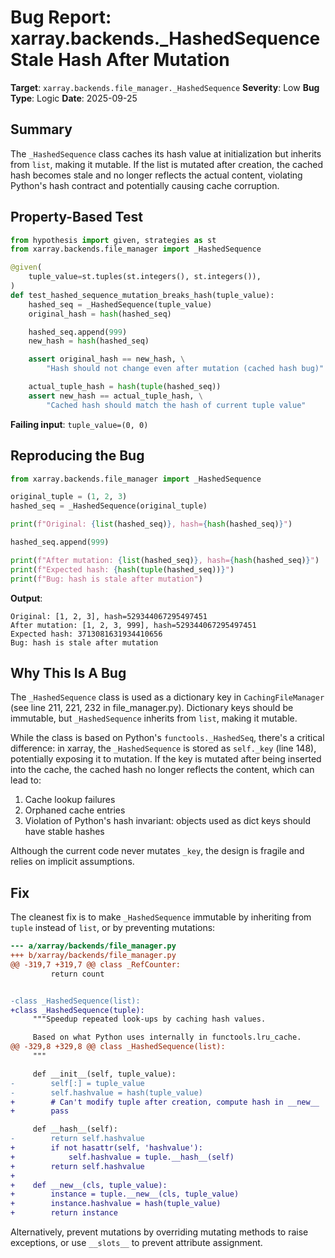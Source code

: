 # Bug Report: xarray.backends._HashedSequence Stale Hash After Mutation

**Target**: `xarray.backends.file_manager._HashedSequence`
**Severity**: Low
**Bug Type**: Logic
**Date**: 2025-09-25

## Summary

The `_HashedSequence` class caches its hash value at initialization but inherits from `list`, making it mutable. If the list is mutated after creation, the cached hash becomes stale and no longer reflects the actual content, violating Python's hash contract and potentially causing cache corruption.

## Property-Based Test

```python
from hypothesis import given, strategies as st
from xarray.backends.file_manager import _HashedSequence

@given(
    tuple_value=st.tuples(st.integers(), st.integers()),
)
def test_hashed_sequence_mutation_breaks_hash(tuple_value):
    hashed_seq = _HashedSequence(tuple_value)
    original_hash = hash(hashed_seq)

    hashed_seq.append(999)
    new_hash = hash(hashed_seq)

    assert original_hash == new_hash, \
        "Hash should not change even after mutation (cached hash bug)"

    actual_tuple_hash = hash(tuple(hashed_seq))
    assert new_hash == actual_tuple_hash, \
        "Cached hash should match the hash of current tuple value"
```

**Failing input**: `tuple_value=(0, 0)`

## Reproducing the Bug

```python
from xarray.backends.file_manager import _HashedSequence

original_tuple = (1, 2, 3)
hashed_seq = _HashedSequence(original_tuple)

print(f"Original: {list(hashed_seq)}, hash={hash(hashed_seq)}")

hashed_seq.append(999)

print(f"After mutation: {list(hashed_seq)}, hash={hash(hashed_seq)}")
print(f"Expected hash: {hash(tuple(hashed_seq))}")
print(f"Bug: hash is stale after mutation")
```

**Output**:
```
Original: [1, 2, 3], hash=529344067295497451
After mutation: [1, 2, 3, 999], hash=529344067295497451
Expected hash: 3713081631934410656
Bug: hash is stale after mutation
```

## Why This Is A Bug

The `_HashedSequence` class is used as a dictionary key in `CachingFileManager` (see line 211, 221, 232 in file_manager.py). Dictionary keys should be immutable, but `_HashedSequence` inherits from `list`, making it mutable.

While the class is based on Python's `functools._HashedSeq`, there's a critical difference: in xarray, the `_HashedSequence` is stored as `self._key` (line 148), potentially exposing it to mutation. If the key is mutated after being inserted into the cache, the cached hash no longer reflects the content, which can lead to:

1. Cache lookup failures
2. Orphaned cache entries
3. Violation of Python's hash invariant: objects used as dict keys should have stable hashes

Although the current code never mutates `_key`, the design is fragile and relies on implicit assumptions.

## Fix

The cleanest fix is to make `_HashedSequence` immutable by inheriting from `tuple` instead of `list`, or by preventing mutations:

```diff
--- a/xarray/backends/file_manager.py
+++ b/xarray/backends/file_manager.py
@@ -319,7 +319,7 @@ class _RefCounter:
         return count


-class _HashedSequence(list):
+class _HashedSequence(tuple):
     """Speedup repeated look-ups by caching hash values.

     Based on what Python uses internally in functools.lru_cache.
@@ -329,8 +329,8 @@ class _HashedSequence(list):
     """

     def __init__(self, tuple_value):
-        self[:] = tuple_value
-        self.hashvalue = hash(tuple_value)
+        # Can't modify tuple after creation, compute hash in __new__
+        pass

     def __hash__(self):
-        return self.hashvalue
+        if not hasattr(self, 'hashvalue'):
+            self.hashvalue = tuple.__hash__(self)
+        return self.hashvalue
+
+    def __new__(cls, tuple_value):
+        instance = tuple.__new__(cls, tuple_value)
+        instance.hashvalue = hash(tuple_value)
+        return instance
```

Alternatively, prevent mutations by overriding mutating methods to raise exceptions, or use `__slots__` to prevent attribute assignment.
